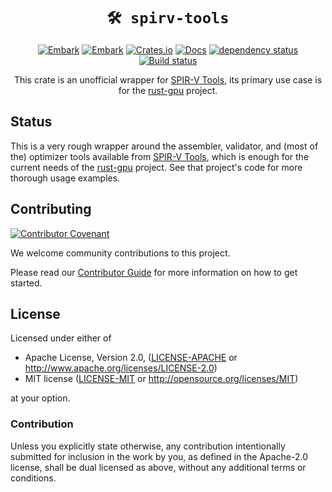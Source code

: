 <div align="center">

# `🛠 spirv-tools`

[![Embark](https://img.shields.io/badge/embark-open%20source-blueviolet.svg)](https://embark.dev)
[![Embark](https://img.shields.io/badge/discord-ark-%237289da.svg?logo=discord)](https://discord.gg/dAuKfZS)
[![Crates.io](https://img.shields.io/crates/v/spirv-tools.svg)](https://crates.io/crates/spirv-tools)
[![Docs](https://docs.rs/spirv-tools/badge.svg)](https://docs.rs/spirv-tools)
[![dependency status](https://deps.rs/repo/github/EmbarkStudios/spirv-tools/status.svg)](https://deps.rs/repo/github/EmbarkStudios/spirv-tools)
[![Build status](https://github.com/EmbarkStudios/spirv-tools-rs/workflows/CI/badge.svg)](https://github.com/EmbarkStudios/spirv-tools-rs/actions)

This crate is an unofficial wrapper for [SPIR-V Tools], its primary use case is for the [rust-gpu] project.

</div>

## Status

This is a very rough wrapper around the assembler, validator, and (most of the) optimizer tools available from [SPIR-V Tools], which is enough for the current needs of the [rust-gpu] project. See that project's code for more thorough usage examples.

## Contributing

[![Contributor Covenant](https://img.shields.io/badge/contributor%20covenant-v1.4-ff69b4.svg)](CODE_OF_CONDUCT.md)

We welcome community contributions to this project.

Please read our [Contributor Guide](CONTRIBUTING.md) for more information on how to get started.

## License

Licensed under either of

* Apache License, Version 2.0, ([LICENSE-APACHE](LICENSE-APACHE) or <http://www.apache.org/licenses/LICENSE-2.0>)
* MIT license ([LICENSE-MIT](LICENSE-MIT) or <http://opensource.org/licenses/MIT>)

at your option.

### Contribution

Unless you explicitly state otherwise, any contribution intentionally submitted for inclusion in the work by you, as defined in the Apache-2.0 license, shall be dual licensed as above, without any additional terms or conditions.

[SPIR-V Tools]: https://github.com/KhronosGroup/SPIRV-Tools
[rust-gpu]: https://github.com/EmbarkStudios/rust-gpu
